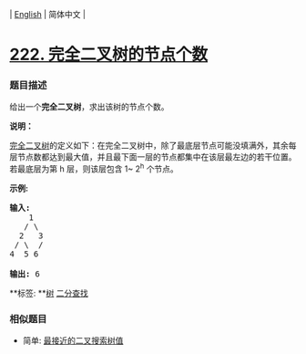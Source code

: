 | [English](README_EN.md) | 简体中文 |

# [222. 完全二叉树的节点个数](https://leetcode-cn.com/problems/count-complete-tree-nodes)
 ### 题目描述
<p>给出一个<strong>完全二叉树</strong>，求出该树的节点个数。</p>

<p><strong>说明：</strong></p>

<p><a href="https://baike.baidu.com/item/%E5%AE%8C%E5%85%A8%E4%BA%8C%E5%8F%89%E6%A0%91/7773232?fr=aladdin">完全二叉树</a>的定义如下：在完全二叉树中，除了最底层节点可能没填满外，其余每层节点数都达到最大值，并且最下面一层的节点都集中在该层最左边的若干位置。若最底层为第 h 层，则该层包含 1~&nbsp;2<sup>h</sup>&nbsp;个节点。</p>

<p><strong>示例:</strong></p>

<pre><strong>输入:</strong> 
    1
   / \
  2   3
 / \  /
4  5 6

<strong>输出:</strong> 6</pre>

**标签:	**[树](https://leetcode-cn.com/tag/tree) [二分查找](https://leetcode-cn.com/tag/binary-search) 
 ### 相似题目
- 简单:	[最接近的二叉搜索树值](https://leetcode-cn.com/problems/closest-binary-search-tree-value) 
